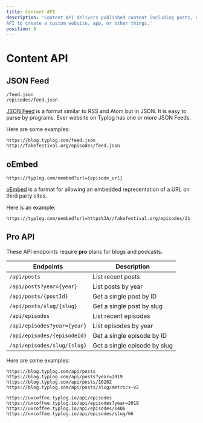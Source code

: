```yaml
---
title: Content API
description: 'Content API delivers published content including posts, episodes, and moments in machine-readable formats. Developers can use the content
API to create a custom website, app, or other things.'
position: 0
---
```


# Content API

## JSON Feed

```
/feed.json
/episodes/feed.json
```

[JSON Feed](https://www.jsonfeed.org/) is a format similar to RSS and
Atom but in JSON. It is easy to parse by programs. Ever website on
Typlog has one or more JSON Feeds.

Here are some examples:

```
https://blog.typlog.com/feed.json
http://fakefestival.org/episodes/feed.json
```

## oEmbed

```
https://typlog.com/oembed?url={episode_url}
```

[oEmbed](https://oembed.com/) is a format for allowing an embedded
representation of a URL on third party sites.

Here is an example:

```
https://typlog.com/oembed?url=https%3A//fakefestival.org/episodes/21
```

## Pro API

These API endpoints require **pro** plans for blogs and podcasts.

Endpoints                    | Description
---------------------------- | ----------------------------
`/api/posts`                 | List recent posts
`/api/posts?year={year}`     | List posts by year
`/api/posts/{postId}`        | Get a single post by ID
`/api/posts/slug/{slug}`     | Get a single post by slug
`/api/episodes`              | List recent episodes
`/api/episodes?year={year}`  | List episodes by year
`/api/episodes/{episodeId}`  | Get a single episode by ID
`/api/episodes/slug/{slug}`  | Get a single episode by slug

Here are some examples:

```
https://blog.typlog.com/api/posts
https://blog.typlog.com/api/posts?year=2019
https://blog.typlog.com/api/posts/10202
https://blog.typlog.com/api/posts/slug/metrics-v2

https://uxcoffee.typlog.io/api/episodes
https://uxcoffee.typlog.io/api/episodes?year=2019
https://uxcoffee.typlog.io/api/episodes/1406
https://uxcoffee.typlog.io/api/episodes/slug/66
```
